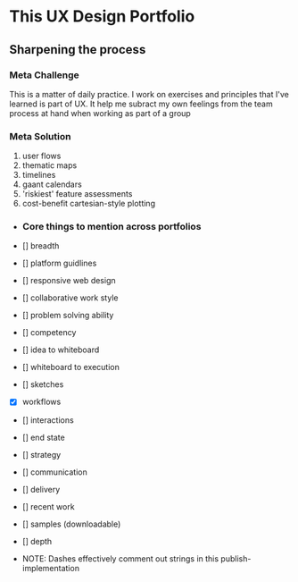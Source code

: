 # This UX Design Portfolio
## Sharpening the process

### Meta Challenge

This is a matter of daily practice.  I work on exercises and principles that I've learned is part of UX.  It help me subract my own feelings from the team process at hand when working as part of a group


### Meta Solution
1. user flows
2. thematic maps
3. timelines
4. gaant calendars
5. 'riskiest' feature assessments
6. cost-benefit cartesian-style plotting



- ### Core things to mention across portfolios

- [] breadth
- [] platform guidlines
- [] responsive web design
- [] collaborative work style
- [] problem solving ability
- [] competency
- [] idea to whiteboard
- [] whiteboard to execution
- [] sketches
- [x] workflows
- [] interactions
- [] end state
- [] strategy
- [] communication
- [] delivery
- [] recent work
- [] samples (downloadable)
- [] depth

- NOTE: Dashes effectively comment out strings in this publish-implementation